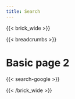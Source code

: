 ```yaml
---
title: Search
---
```


{{< brick_wide >}}

{{< breadcrumbs >}}

# Basic page 2

{{< search-google >}}

{{< /brick_wide >}}